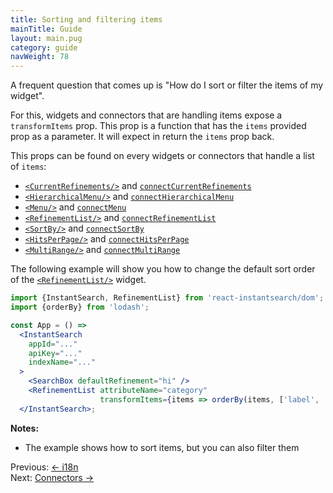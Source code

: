 ```yaml
---
title: Sorting and filtering items
mainTitle: Guide
layout: main.pug
category: guide
navWeight: 78
---
```


A frequent question that comes up is "How do I sort or filter the items of my widget".

For this, widgets and connectors that are handling items expose a `transformItems` prop. This prop is a function that has the `items` provided 
prop as a parameter. It will expect in return the `items` prop back.

This props can be found on every widgets or connectors that handle a list of `items`:
* [`<CurrentRefinements/>`](widgets/CurrentRefinements.html) and [`connectCurrentRefinements`](connectors/connectCurrentRefinements.html)
* [`<HierarchicalMenu/>`](widgets/HierarchicalMenu.html) and [`connectHierarchicalMenu`](connectors/connectHierarchicalMenu.html)
* [`<Menu/>`](widgets/Menu.html) and [`connectMenu`](connectors/connectMenu.html)
* [`<RefinementList/>`](widgets/RefinementList.html) and [`connectRefinementList`](connectors/connectRefinementList.html)
* [`<SortBy/>`](widgets/SortBy.html) and [`connectSortBy`](connectors/connectSortBy.html)
* [`<HitsPerPage/>`](widgets/HitsPerPage.html) and [`connectHitsPerPage`](connectors/connectHitsPerPage.html)
* [`<MultiRange/>`](widgets/MultiRange.html) and [`connectMultiRange`](connectors/connectMultiRange.html)

The following example will show you how to change the default sort order of the [`<RefinementList/>`](widgets/RefinementList.html) widget.

```jsx
import {InstantSearch, RefinementList} from 'react-instantsearch/dom';
import {orderBy} from 'lodash';

const App = () =>
  <InstantSearch
    appId="..."
    apiKey="..."
    indexName="..."
  >
    <SearchBox defaultRefinement="hi" />
    <RefinementList attributeName="category"
                    transformItems={items => orderBy(items, ['label', 'count'], ['asc', 'desc'])}/>
  </InstantSearch>;
```

**Notes:**
* The example shows how to sort items, but you can also filter them

<div class="guide-nav">
    <div class="guide-nav-left">
        Previous: <a href="guide/i18n.html">← i18n</a>
    </div>
    <div class="guide-nav-right">
        Next: <a href="guide/Connectors.html">Connectors →</a>
    </div>
</div>